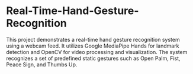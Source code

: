# Real-Time-Hand-Gesture-Recognition
This project demonstrates a real-time hand gesture recognition system using a webcam feed. It utilizes Google MediaPipe Hands for landmark detection and OpenCV for video processing and visualization. The system recognizes a set of predefined static gestures such as Open Palm, Fist, Peace Sign, and Thumbs Up.
